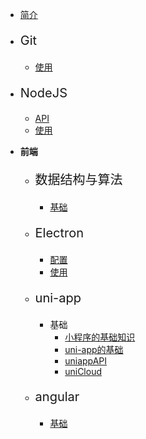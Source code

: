 * [简介](README)

* <p style="font-size:20px;">Git</p>

  * [使用](/Git/使用.md)

* <p style="font-size:20px;">NodeJS</p>

  * [API](/NodeJS/API.md)
  * [使用](/NodeJS/使用.md)

* **前端**

  * <p style="font-size:20px;">数据结构与算法</p>
    
    * [基础](/前端/数据结构与算法/README.md)
  
  * <p style="font-size:20px;">Electron</p>
    
    * [配置](/前端/electron/配置.md)
    * [使用](/前端/electron/使用.md)

  * <p style="font-size:20px;">uni-app</p>
    
    * 基础
      * [小程序的基础知识](/前端/uni-app/小程序的一些基础知识.md)
      * [uni-app的基础](/前端/uni-app/uni-app的基础.md)
      * [uniappAPI](/前端/uni-app/uni-API.md)
      * [uniCloud](/前端/uni-app/uniCloud.md)

  * <p style="font-size:20px;">angular</p>
    
    * [基础](/前端/angular/基础.md)